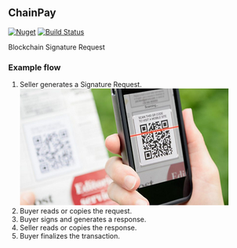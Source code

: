 ## ChainPay
[![Nuget](https://img.shields.io/nuget/v/ChainPay.svg)](http://www.nuget.org/packages/ChainPay/)
[![Build Status](https://dev.azure.com/adrianmigraso0686/ChainPay/_apis/build/status/noypi.chainpay%20(1)?branchName=master)](https://dev.azure.com/adrianmigraso0686/ChainPay/_build/latest?definitionId=3&branchName=master)

Blockchain Signature Request

### Example flow
1. Seller generates a Signature Request.
![alt text](https://github.com/noypi/chainpay/blob/master/scanning.png "Scanning Signature Request")
2. Buyer reads or copies the request.
3. Buyer signs and generates a response.
4. Seller reads or copies the response.
5. Buyer finalizes the transaction.
